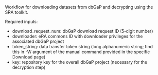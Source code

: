 Workflow for downloading datasets from dbGaP and decrypting using the SRA toolkit.  

Required inputs:
* download_request_num: dbGaP download request ID (5-digit number)
* downloader: eRA commons ID with downloader privileges for the associated dbGaP project
* token_string: data transfer token string (long alphanumeric string; find this in -W argument of the manual command provided in the specific Download page)
* key: repository key for the overall dbGaP project (necessary for the decryption step)

